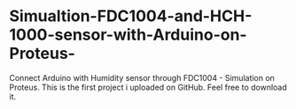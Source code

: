 # Simualtion-FDC1004-and-HCH-1000-sensor-with-Arduino-on-Proteus-
Connect Arduino with Humidity sensor through FDC1004 - Simulation on Proteus. 
This is the first project i uploaded on GitHub. Feel free to download it. 
